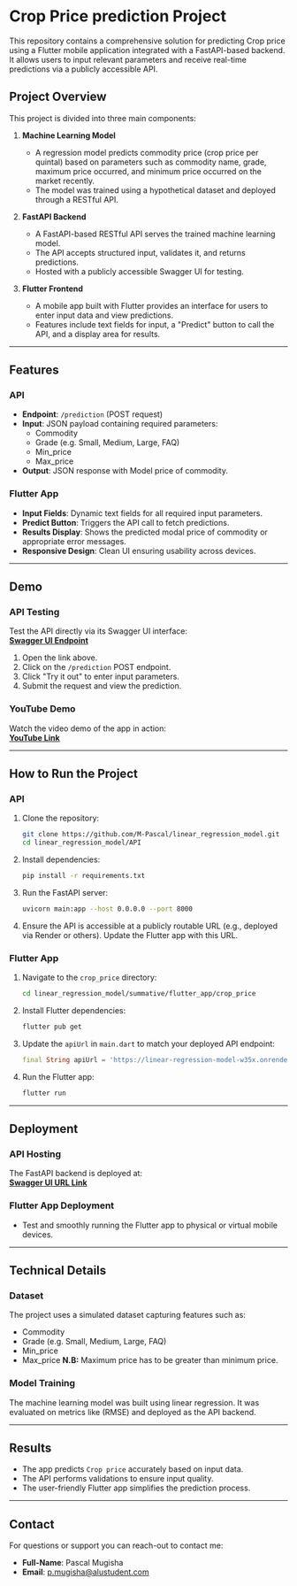 # **Crop Price prediction Project**

This repository contains a comprehensive solution for predicting Crop price using a Flutter mobile application integrated with a FastAPI-based backend. It allows users to input relevant parameters and receive real-time predictions via a publicly accessible API.

## **Project Overview**

This project is divided into three main components:  

1. **Machine Learning Model**  
   - A regression model predicts commodity price (crop price per quintal) based on parameters such as commodity name, grade, maximum price occurred, and minimum price occurred on the market recently.  
   - The model was trained using a hypothetical dataset and deployed through a RESTful API.  

2. **FastAPI Backend**  
   - A FastAPI-based RESTful API serves the trained machine learning model.  
   - The API accepts structured input, validates it, and returns predictions.  
   - Hosted with a publicly accessible Swagger UI for testing.  

3. **Flutter Frontend**  
   - A mobile app built with Flutter provides an interface for users to enter input data and view predictions.  
   - Features include text fields for input, a "Predict" button to call the API, and a display area for results.  

---

## **Features**

### **API**
- **Endpoint**: `/prediction` (POST request)  
- **Input**: JSON payload containing required parameters:  
    - Commodity
    - Grade (e.g. Small, Medium, Large, FAQ)
    - Min_price
    - Max_price   
- **Output**: JSON response with Model price of commodity.  

### **Flutter App**
- **Input Fields**: Dynamic text fields for all required input parameters.  
- **Predict Button**: Triggers the API call to fetch predictions.  
- **Results Display**: Shows the predicted modal price of commodity or appropriate error messages.  
- **Responsive Design**: Clean UI ensuring usability across devices.  

---

## **Demo**

### **API Testing**  
Test the API directly via its Swagger UI interface:  
**[Swagger UI Endpoint](https://linear-regression-model-w35x.onrender.com)**  

1. Open the link above.  
2. Click on the `/prediction` POST endpoint.  
3. Click "Try it out" to enter input parameters.  
4. Submit the request and view the prediction.  

### **YouTube Demo**  
Watch the video demo of the app in action:  
**[YouTube Link](link)**

---

## **How to Run the Project**

### **API**  
1. Clone the repository:  
   ```bash
   git clone https://github.com/M-Pascal/linear_regression_model.git
   cd linear_regression_model/API
   ```
2. Install dependencies:  
   ```bash
   pip install -r requirements.txt
   ```
3. Run the FastAPI server:  
   ```bash
   uvicorn main:app --host 0.0.0.0 --port 8000
   ```
4. Ensure the API is accessible at a publicly routable URL (e.g., deployed via Render or others). Update the Flutter app with this URL.

### **Flutter App**  
1. Navigate to the `crop_price` directory:  
   ```bash
   cd linear_regression_model/summative/flutter_app/crop_price
   ```
2. Install Flutter dependencies:  
   ```bash
   flutter pub get
   ```
3. Update the `apiUrl` in `main.dart` to match your deployed API endpoint:  
   ```dart
   final String apiUrl = 'https://linear-regression-model-w35x.onrender.com';
   ```
4. Run the Flutter app:  
   ```bash
   flutter run
   ```

---

## **Deployment**

### **API Hosting**  
The FastAPI backend is deployed at:  
**[Swagger UI URL Link](https://linear-regression-model-w35x.onrender.com)**

### **Flutter App Deployment**  
- Test and smoothly running the Flutter app to physical or virtual mobile devices.  

---

## **Technical Details**

### **Dataset**  
The project uses a simulated dataset capturing features such as:  
- Commodity
- Grade (e.g. Small, Medium, Large, FAQ)
- Min_price
- Max_price
**N.B:** Maximum price has to be greater than minimum price.


### **Model Training**  
The machine learning model was built using linear regression. It was evaluated on metrics like (RMSE) and deployed as the API backend.  

---

## **Results**  
- The app predicts ```Crop price``` accurately based on input data.  
- The API performs validations to ensure input quality.  
- The user-friendly Flutter app simplifies the prediction process.  

---

## **Contact**  
For questions or support you can reach-out to contact me: 
- **Full-Name**: Pascal Mugisha 
- **Email**: <p.mugisha@alustudent.com> 

